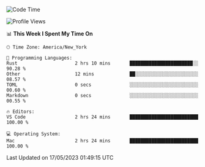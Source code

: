 <!--START_SECTION:waka-->
![Code Time](http://img.shields.io/badge/Code%20Time-366%20hrs%2055%20mins-blue)

![Profile Views](http://img.shields.io/badge/Profile%20Views-2-blue)

📊 **This Week I Spent My Time On** 

```text
🕑︎ Time Zone: America/New_York

💬 Programming Languages: 
Rust                     2 hrs 10 mins       ███████████████████████░░   90.28 % 
Other                    12 mins             ██░░░░░░░░░░░░░░░░░░░░░░░   08.57 % 
TOML                     0 secs              ░░░░░░░░░░░░░░░░░░░░░░░░░   00.60 % 
Markdown                 0 secs              ░░░░░░░░░░░░░░░░░░░░░░░░░   00.55 % 

🔥 Editors: 
VS Code                  2 hrs 24 mins       █████████████████████████   100.00 % 

💻 Operating System: 
Mac                      2 hrs 24 mins       █████████████████████████   100.00 % 
```


 Last Updated on 17/05/2023 01:49:15 UTC
<!--END_SECTION:waka-->
